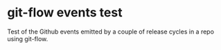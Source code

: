 # git-flow events test

Test of the Github events emitted by a couple of release cycles in a repo using git-flow.
